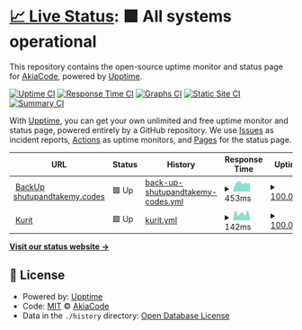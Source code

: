 # [📈 Live Status](https://status.kafu.dev): <!--live status--> **🟩 All systems operational**

This repository contains the open-source uptime monitor and status page for [AkiaCode](ko-fi.com/catry), powered by [Upptime](https://github.com/upptime/upptime).

[![Uptime CI](https://github.com/AkiaCode/status.kafu.dev/workflows/Uptime%20CI/badge.svg)](https://github.com/AkiaCode/status.kafu.dev/actions?query=workflow%3A%22Uptime+CI%22)
[![Response Time CI](https://github.com/AkiaCode/status.kafu.dev/workflows/Response%20Time%20CI/badge.svg)](https://github.com/AkiaCode/status.kafu.dev/actions?query=workflow%3A%22Response+Time+CI%22)
[![Graphs CI](https://github.com/AkiaCode/status.kafu.dev/workflows/Graphs%20CI/badge.svg)](https://github.com/AkiaCode/status.kafu.dev/actions?query=workflow%3A%22Graphs+CI%22)
[![Static Site CI](https://github.com/AkiaCode/status.kafu.dev/workflows/Static%20Site%20CI/badge.svg)](https://github.com/AkiaCode/status.kafu.dev/actions?query=workflow%3A%22Static+Site+CI%22)
[![Summary CI](https://github.com/AkiaCode/status.kafu.dev/workflows/Summary%20CI/badge.svg)](https://github.com/AkiaCode/status.kafu.dev/actions?query=workflow%3A%22Summary+CI%22)

With [Upptime](https://upptime.js.org), you can get your own unlimited and free uptime monitor and status page, powered entirely by a GitHub repository. We use [Issues](https://github.com/AkiaCode/status.kafu.dev/issues) as incident reports, [Actions](https://github.com/AkiaCode/status.kafu.dev/actions) as uptime monitors, and [Pages](https://status.kafu.dev) for the status page.

<!--start: status pages-->
<!-- This summary is generated by Upptime (https://github.com/upptime/upptime) -->
<!-- Do not edit this manually, your changes will be overwritten -->
<!-- prettier-ignore -->
| URL | Status | History | Response Time | Uptime |
| --- | ------ | ------- | ------------- | ------ |
| <img alt="" src="https://icons.duckduckgo.com/ip3/pmhbackup.kafu.dev.ico" height="13"> [BackUp shutupandtakemy.codes](https://pmhbackup.kafu.dev) | 🟩 Up | [back-up-shutupandtakemy-codes.yml](https://github.com/kafumoe/status.kafu.dev/commits/HEAD/history/back-up-shutupandtakemy-codes.yml) | <details><summary><img alt="Response time graph" src="./graphs/back-up-shutupandtakemy-codes/response-time-week.png" height="20"> 453ms</summary><br><a href="https://status.kafu.dev/history/back-up-shutupandtakemy-codes"><img alt="Response time 450" src="https://img.shields.io/endpoint?url=https%3A%2F%2Fraw.githubusercontent.com%2Fkafumoe%2Fstatus.kafu.dev%2FHEAD%2Fapi%2Fback-up-shutupandtakemy-codes%2Fresponse-time.json"></a><br><a href="https://status.kafu.dev/history/back-up-shutupandtakemy-codes"><img alt="24-hour response time 377" src="https://img.shields.io/endpoint?url=https%3A%2F%2Fraw.githubusercontent.com%2Fkafumoe%2Fstatus.kafu.dev%2FHEAD%2Fapi%2Fback-up-shutupandtakemy-codes%2Fresponse-time-day.json"></a><br><a href="https://status.kafu.dev/history/back-up-shutupandtakemy-codes"><img alt="7-day response time 453" src="https://img.shields.io/endpoint?url=https%3A%2F%2Fraw.githubusercontent.com%2Fkafumoe%2Fstatus.kafu.dev%2FHEAD%2Fapi%2Fback-up-shutupandtakemy-codes%2Fresponse-time-week.json"></a><br><a href="https://status.kafu.dev/history/back-up-shutupandtakemy-codes"><img alt="30-day response time 439" src="https://img.shields.io/endpoint?url=https%3A%2F%2Fraw.githubusercontent.com%2Fkafumoe%2Fstatus.kafu.dev%2FHEAD%2Fapi%2Fback-up-shutupandtakemy-codes%2Fresponse-time-month.json"></a><br><a href="https://status.kafu.dev/history/back-up-shutupandtakemy-codes"><img alt="1-year response time 450" src="https://img.shields.io/endpoint?url=https%3A%2F%2Fraw.githubusercontent.com%2Fkafumoe%2Fstatus.kafu.dev%2FHEAD%2Fapi%2Fback-up-shutupandtakemy-codes%2Fresponse-time-year.json"></a></details> | <details><summary><a href="https://status.kafu.dev/history/back-up-shutupandtakemy-codes">100.00%</a></summary><a href="https://status.kafu.dev/history/back-up-shutupandtakemy-codes"><img alt="All-time uptime 100.00%" src="https://img.shields.io/endpoint?url=https%3A%2F%2Fraw.githubusercontent.com%2Fkafumoe%2Fstatus.kafu.dev%2FHEAD%2Fapi%2Fback-up-shutupandtakemy-codes%2Fuptime.json"></a><br><a href="https://status.kafu.dev/history/back-up-shutupandtakemy-codes"><img alt="24-hour uptime 100.00%" src="https://img.shields.io/endpoint?url=https%3A%2F%2Fraw.githubusercontent.com%2Fkafumoe%2Fstatus.kafu.dev%2FHEAD%2Fapi%2Fback-up-shutupandtakemy-codes%2Fuptime-day.json"></a><br><a href="https://status.kafu.dev/history/back-up-shutupandtakemy-codes"><img alt="7-day uptime 100.00%" src="https://img.shields.io/endpoint?url=https%3A%2F%2Fraw.githubusercontent.com%2Fkafumoe%2Fstatus.kafu.dev%2FHEAD%2Fapi%2Fback-up-shutupandtakemy-codes%2Fuptime-week.json"></a><br><a href="https://status.kafu.dev/history/back-up-shutupandtakemy-codes"><img alt="30-day uptime 100.00%" src="https://img.shields.io/endpoint?url=https%3A%2F%2Fraw.githubusercontent.com%2Fkafumoe%2Fstatus.kafu.dev%2FHEAD%2Fapi%2Fback-up-shutupandtakemy-codes%2Fuptime-month.json"></a><br><a href="https://status.kafu.dev/history/back-up-shutupandtakemy-codes"><img alt="1-year uptime 100.00%" src="https://img.shields.io/endpoint?url=https%3A%2F%2Fraw.githubusercontent.com%2Fkafumoe%2Fstatus.kafu.dev%2FHEAD%2Fapi%2Fback-up-shutupandtakemy-codes%2Fuptime-year.json"></a></details>
| <img alt="" src="https://icons.duckduckgo.com/ip3/kurit.kafu.dev.ico" height="13"> [Kurit](https://kurit.kafu.dev) | 🟩 Up | [kurit.yml](https://github.com/kafumoe/status.kafu.dev/commits/HEAD/history/kurit.yml) | <details><summary><img alt="Response time graph" src="./graphs/kurit/response-time-week.png" height="20"> 142ms</summary><br><a href="https://status.kafu.dev/history/kurit"><img alt="Response time 133" src="https://img.shields.io/endpoint?url=https%3A%2F%2Fraw.githubusercontent.com%2Fkafumoe%2Fstatus.kafu.dev%2FHEAD%2Fapi%2Fkurit%2Fresponse-time.json"></a><br><a href="https://status.kafu.dev/history/kurit"><img alt="24-hour response time 203" src="https://img.shields.io/endpoint?url=https%3A%2F%2Fraw.githubusercontent.com%2Fkafumoe%2Fstatus.kafu.dev%2FHEAD%2Fapi%2Fkurit%2Fresponse-time-day.json"></a><br><a href="https://status.kafu.dev/history/kurit"><img alt="7-day response time 142" src="https://img.shields.io/endpoint?url=https%3A%2F%2Fraw.githubusercontent.com%2Fkafumoe%2Fstatus.kafu.dev%2FHEAD%2Fapi%2Fkurit%2Fresponse-time-week.json"></a><br><a href="https://status.kafu.dev/history/kurit"><img alt="30-day response time 144" src="https://img.shields.io/endpoint?url=https%3A%2F%2Fraw.githubusercontent.com%2Fkafumoe%2Fstatus.kafu.dev%2FHEAD%2Fapi%2Fkurit%2Fresponse-time-month.json"></a><br><a href="https://status.kafu.dev/history/kurit"><img alt="1-year response time 133" src="https://img.shields.io/endpoint?url=https%3A%2F%2Fraw.githubusercontent.com%2Fkafumoe%2Fstatus.kafu.dev%2FHEAD%2Fapi%2Fkurit%2Fresponse-time-year.json"></a></details> | <details><summary><a href="https://status.kafu.dev/history/kurit">100.00%</a></summary><a href="https://status.kafu.dev/history/kurit"><img alt="All-time uptime 100.00%" src="https://img.shields.io/endpoint?url=https%3A%2F%2Fraw.githubusercontent.com%2Fkafumoe%2Fstatus.kafu.dev%2FHEAD%2Fapi%2Fkurit%2Fuptime.json"></a><br><a href="https://status.kafu.dev/history/kurit"><img alt="24-hour uptime 100.00%" src="https://img.shields.io/endpoint?url=https%3A%2F%2Fraw.githubusercontent.com%2Fkafumoe%2Fstatus.kafu.dev%2FHEAD%2Fapi%2Fkurit%2Fuptime-day.json"></a><br><a href="https://status.kafu.dev/history/kurit"><img alt="7-day uptime 100.00%" src="https://img.shields.io/endpoint?url=https%3A%2F%2Fraw.githubusercontent.com%2Fkafumoe%2Fstatus.kafu.dev%2FHEAD%2Fapi%2Fkurit%2Fuptime-week.json"></a><br><a href="https://status.kafu.dev/history/kurit"><img alt="30-day uptime 100.00%" src="https://img.shields.io/endpoint?url=https%3A%2F%2Fraw.githubusercontent.com%2Fkafumoe%2Fstatus.kafu.dev%2FHEAD%2Fapi%2Fkurit%2Fuptime-month.json"></a><br><a href="https://status.kafu.dev/history/kurit"><img alt="1-year uptime 100.00%" src="https://img.shields.io/endpoint?url=https%3A%2F%2Fraw.githubusercontent.com%2Fkafumoe%2Fstatus.kafu.dev%2FHEAD%2Fapi%2Fkurit%2Fuptime-year.json"></a></details>

<!--end: status pages-->

[**Visit our status website →**](https://status.kafu.dev)

## 📄 License

- Powered by: [Upptime](https://github.com/upptime/upptime)
- Code: [MIT](./LICENSE) © [AkiaCode](ko-fi.com/catry)
- Data in the `./history` directory: [Open Database License](https://opendatacommons.org/licenses/odbl/1-0/)
